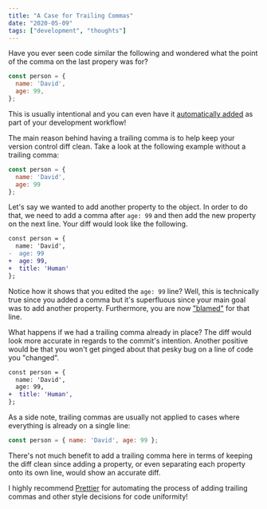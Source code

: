 ```yaml
---
title: "A Case for Trailing Commas"
date: "2020-05-09"
tags: ["development", "thoughts"]
---
```


Have you ever seen code similar the following and wondered what the point of the comma on the last propery was for?

```js
const person = {
  name: 'David',
  age: 99,
};
```

This is usually intentional and you can even have it [automatically added](https://prettier.io/docs/en/options.html#trailing-commas) as part of your development workflow!

The main reason behind having a trailing comma is to help keep your version control diff clean. Take a look at the following example without a trailing comma:

```js
const person = {
  name: 'David',
  age: 99
};
```

Let's say we wanted to add another property to the object. In order to do that, we need to add a comma after `age: 99` and then add the new property on the next line. Your diff would look like the following.

```diff
const person = {
  name: 'David',
-  age: 99
+  age: 99,
+  title: 'Human'
};
```

Notice how it shows that you edited the `age: 99` line? Well, this is technically true since you added a comma but it's superfluous since your main goal was to add another property. Furthermore, you are now ["blamed"](https://git-scm.com/docs/git-blame) for that line.

What happens if we had a trailing comma already in place? The diff would look more accurate in regards to the commit's intention. Another positive would be that you won't get pinged about that pesky bug on a line of code you "changed".

```diff
const person = {
  name: 'David',
  age: 99,
+  title: 'Human',
};
```

As a side note, trailing commas are usually not applied to cases where everything is already on a single line:

```js
const person = { name: 'David', age: 99 };
```

There's not much benefit to add a trailing comma here in terms of keeping the diff clean since adding a property, or even separating each property onto its own line, would show an accurate diff.

I highly recommend [Prettier](https://prettier.io/) for automating the process of adding trailing commas and other style decisions for code uniformity!
